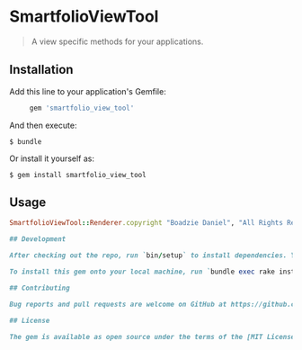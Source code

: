 # SmartfolioViewTool

>A view specific methods for your applications.

## Installation

Add this line to your application's Gemfile:

```ruby
     gem 'smartfolio_view_tool'
```

And then execute:

    $ bundle

Or install it yourself as:

    $ gem install smartfolio_view_tool

## Usage

```ruby
SmartfolioViewTool::Renderer.copyright "Boadzie Daniel", "All Rights Reserved."```

## Development

After checking out the repo, run `bin/setup` to install dependencies. You can also run `bin/console` for an interactive prompt that will allow you to experiment.

To install this gem onto your local machine, run `bundle exec rake install`. To release a new version, update the version number in `version.rb`, and then run `bundle exec rake release`, which will create a git tag for the version, push git commits and tags, and push the `.gem` file to [rubygems.org](https://rubygems.org).

## Contributing

Bug reports and pull requests are welcome on GitHub at https://github.com/[USERNAME]/smartfolio_view_tool.

## License

The gem is available as open source under the terms of the [MIT License](https://opensource.org/licenses/MIT).
